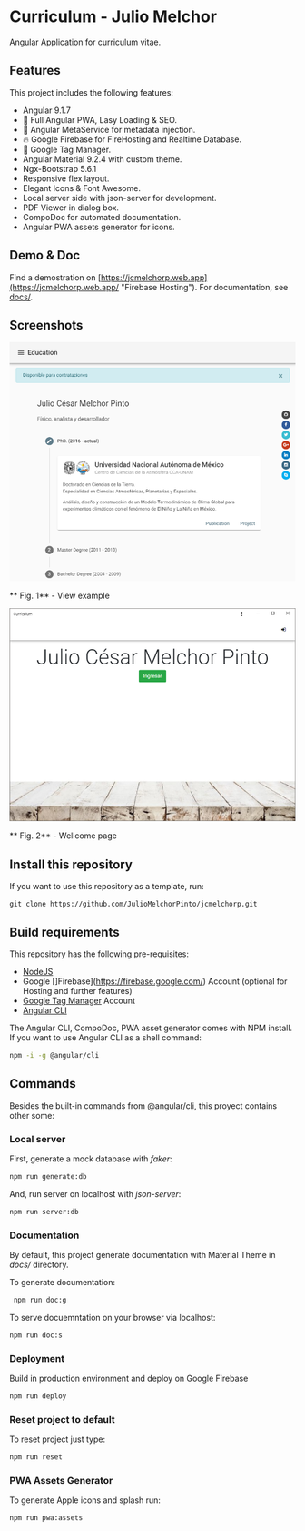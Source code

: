 # Curriculum - Julio Melchor

Angular Application for curriculum vitae.

## Features

This project includes the following features:

- Angular 9.1.7
- 🚀 Full Angular PWA, Lasy Loading & SEO.
- 🔨 Angular MetaService for metadata injection.
- 🔥 Google Firebase for FireHosting and Realtime Database.
- 📌 Google Tag Manager.
- Angular Material 9.2.4 with custom theme.
- Ngx-Bootstrap 5.6.1
- Responsive flex layout.
- Elegant Icons & Font Awesome.
- Local server side with json-server for development.
- PDF Viewer in dialog box.
- CompoDoc for automated documentation.
- Angular PWA assets generator for icons.

## Demo & Doc

Find a demostration on [https://jcmelchorp.web.app](https://jcmelchorp.web.app/ "Firebase Hosting").
For documentation, see [docs/](https://juliomelchorpinto.github.io/jcmelchorp/ "Github Pages").

## Screenshots

![](src/assets/images/screenshot01.png)

** Fig. 1** - View example

![](src/assets/images/screenshot03.png)

** Fig. 2** - Wellcome page

## Install this repository

If you want to use this repository as a template, run:

````
git clone https://github.com/JulioMelchorPinto/jcmelchorp.git
````

## Build requirements

This repository has the following pre-requisites:

- [NodeJS](https://nodejs.org/)
- Google []Firebase](https://firebase.google.com/) Account (optional for Hosting and further features)
- [Google Tag Manager](https://tagmanager.google.com/) Account
- [Angular CLI](https://cli.angular.io/)

The Angular CLI, CompoDoc, PWA asset generator comes with NPM install. If you want to use Angular CLI as a shell command:

```` bash
npm -i -g @angular/cli
````

## Commands

Besides the built-in commands from @angular/cli, this proyect contains other some:

### Local server

First, generate a mock database with *faker*:

```` bash
npm run generate:db
````

And, run server on localhost with *json-server*:

```` bash
npm run server:db
````

### Documentation

By default, this project generate documentation with Material Theme in *docs/* directory.

To generate documentation:

```` bash
 npm run doc:g
````

To serve docuemntation on your browser via localhost:

```` bash
npm run doc:s
````

### Deployment

Build in production environment and deploy on Google Firebase

```` bash
npm run deploy
````

### Reset project to default

To reset project just type:

```` bash
npm run reset
````

### PWA Assets Generator

To generate Apple icons and splash run:

```` bash
npm run pwa:assets
````
